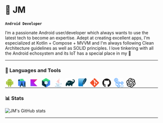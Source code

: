 # 🐸 JM

**`Android Developer`**

I’m a passionate Android user/developer which always wants to use the latest tech to become an expertise. Adept at creating excellent apps, I'm especialized at Kotlin + Compose + MVVM and I'm always following Clean Architecture guidelines as well as SOLID principles. I love tinkering with all the Android echosystem and its IoT has a special place in my 💜 

---

### 🧰 Languages and Tools

<img align="left" alt="Android" width="30px" style="padding-right:10px;" src="https://github.com/devicons/devicon/blob/master/icons/android/android-original.svg" />
<img align="left" alt="Android Studio" width="30px" style="padding-right:10px;" src="https://github.com/devicons/devicon/blob/master/icons/androidstudio/androidstudio-original.svg" />
<img align="left" alt="Kotlin" width="30px" style="padding-right:10px;" src="https://github.com/devicons/devicon/blob/master/icons/kotlin/kotlin-original.svg"/>
<img align="left" alt="Jetpack Compose" width="30px" style="padding-right:10px;" src="https://github.com/devicons/devicon/blob/master/icons/jetpackcompose/jetpackcompose-original.svg" />
<img align="left" alt="Java" width="30px" style="padding-right:10px; opacity: 0.5" src="https://github.com/devicons/devicon/blob/master/icons/java/java-original.svg" />
<img align="left" alt="Gradle" width="30px" style="padding-right:10px;" src="https://github.com/devicons/devicon/blob/master/icons/gradle/gradle-original.svg" />
<img align="left" alt="SQLite/Room" width="30px" style="padding-right:10px;" src="https://github.com/devicons/devicon/blob/master/icons/sqlite/sqlite-original.svg" />
<img align="left" alt="Git" width="30px" style="padding-right:10px;" src="https://github.com/devicons/devicon/blob/master/icons/git/git-original.svg" />
<img align="left" alt="GitHub" width="30px" style="padding-right:10px;" src="https://github.com/devicons/devicon/blob/master/icons/github/github-original.svg" />
<img align="left" alt="GitHub Actions" width="30px" style="padding-right:10px;" src="https://github.com/devicons/devicon/blob/master/icons/githubactions/githubactions-original.svg" />
<img align="left" alt="OpenAI" width="30px" style="padding-right:10px;" src="https://github.com/hbjosemaria/hbjosemaria/blob/master/openai-logo.svg" />

</br>

---

### 📊 Stats

![JM's GitHub stats](https://github-readme-stats.vercel.app/api?username=hbjosemaria&show_icons=true&theme=gruvbox)

---
